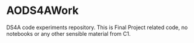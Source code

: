 # AODS4AWork

DS4A code experiments repository. This is Final Project related code, no notebooks or any other sensible material from C1.
